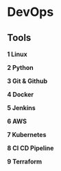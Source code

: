 # DevOps
## Tools

**1 Linux**

**2 Python**

**3 Git & Github**

**4 Docker**

**5 Jenkins**

**6 AWS**

**7 Kubernetes**

**8 CI CD Pipeline**

**9 Terraform**
